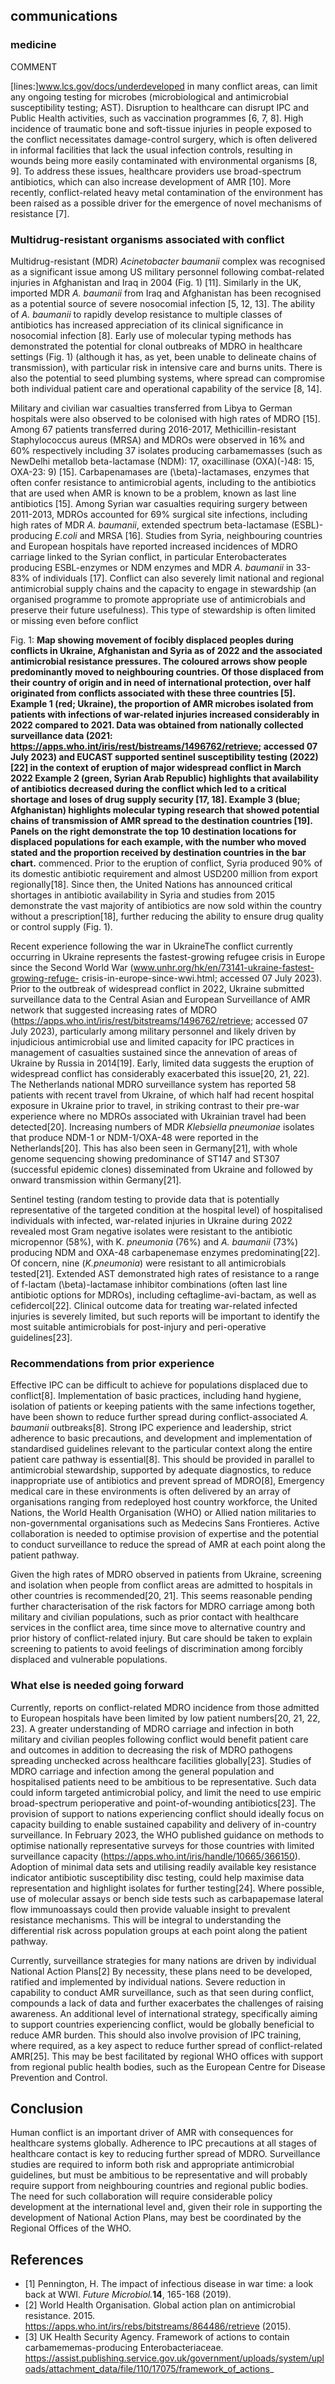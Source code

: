 

## communications

### medicine

COMMENT

[lines:]www.lcs.gov/docs/underdeveloped in many conflict areas, can limit any ongoing testing for microbes (microbiological and antimicrobial susceptibility testing; AST). Disruption to healthcare can disrupt IPC and Public Health activities, such as vaccination programmes [6, 7, 8]. High incidence of traumatic bone and soft-tissue injuries in people exposed to the conflict necessitates damage-control surgery, which is often delivered in informal facilities that lack the usual infection controls, resulting in wounds being more easily contaminated with environmental organisms [8, 9]. To address these issues, healthcare providers use broad-spectrum antibiotics, which can also increase development of AMR [10]. More recently, conflict-related heavy metal contamination of the environment has been raised as a possible driver for the emergence of novel mechanisms of resistance [7].

### Multidrug-resistant organisms associated with conflict

Multidrug-resistant (MDR) _Acinetobacter baumanii_ complex was recognised as a significant issue among US military personnel following combat-related injuries in Afghanistan and Iraq in 2004 (Fig. 1) [11]. Similarly in the UK, imported MDR _A. baumanii_ from Iraq and Afghanistan has been recognised as a potential source of severe nosocomial infection [5, 12, 13]. The ability of _A. baumanii_ to rapidly develop resistance to multiple classes of antibiotics has increased appreciation of its clinical significance in nosocomial infection [8]. Early use of molecular typing methods has demonstrated the potential for clonal outbreaks of MDRO in healthcare settings (Fig. 1) (although it has, as yet, been unable to delineate chains of transmission), with particular risk in intensive care and burns units. There is also the potential to seed plumbing systems, where spread can compromise both individual patient care and operational capability of the service [8, 14].

Military and civilian war casualties transferred from Libya to German hospitals were also observed to be colonised with high rates of MDRO [15]. Among 67 patients transferred during 2016-2017, Methicillin-resistant Staphylococcus aureus (MRSA) and MDROs were observed in 16% and 60% respectively including 37 isolates producing carbamemasses (such as NewDelhi metallob beta-lactamase (NDM): 17, oxacillinase (OXA)\(-\)48: 15, OXA-23: 9) [15]. Carbapenamases are \(\beta\)-lactamases, enzymes that often confer resistance to antimicrobial agents, including to the antibiotics that are used when AMR is known to be a problem, known as last line antibiotics [15]. Among Syrian war casualties requiring surgery between 2011-2013, MDROs accounted for 69% surgical site infections, including high rates of MDR _A. baumanii_, extended spectrum beta-lactamase (ESBL)-producing _E.coli_ and MRSA [16]. Studies from Syria, neighbouring countries and European hospitals have reported increased incidences of MDRO carriage linked to the Syrian conflict, in particular Enterobacterates producing ESBL-enzymes or NDM enzymes and MDR _A. baumanii_ in 33-83% of individuals [17]. Conflict can also severely limit national and regional antimicrobial supply chains and the capacity to engage in stewardship (an organised programme to promote appropriate use of antimicrobials and preserve their future usefulness). This type of stewardship is often limited or missing even before conflict

Fig. 1: **Map showing movement of focibly displaced peoples during conflicts in Ukraine, Afghanistan and Syria as of 2022 and the associated antimicrobial resistance pressures. The coloured arrows show people predominantly moved to neighbouring countries. Of those displaced from their country of origin and in need of international protection, over half originated from conflicts associated with these three countries [5]. Example 1 (red; Ukraine), the proportion of AMR microbes isolated from patients with infections of war-related injuries increased considerably in 2022 compared to 2021. Data was obtained from nationally collected surveillance data (2021: https://apps.who.int/iris/rest/bistreams/1496762/retrieve; accessed 07 July 2023) and EUCAST supported sentinel susceptibility testing (2022) [22] in the context of eruption of major widespread conflict in March 2022 Example 2 (green, Syrian Arab Republic) highlights that availability of antibiotics decreased during the conflict which led to a critical shortage and loses of drug supply security [17, 18]. Example 3 (blue; Afghanistan) highlights molecular typing research that showed potential chains of transmission of AMR spread to the destination countries [19]. Panels on the right demonstrate the top 10 destination locations for displaced populations for each example, with the number who moved stated and the proportion received by destination countries in the bar chart.** commenced. Prior to the eruption of conflict, Syria produced 90% of its domestic antibiotic requirement and almost USD200 million from export regionally[18]. Since then, the United Nations has announced critical shortages in antibiotic availability in Syria and studies from 2015 demonstrate the vast majority of antibiotics are now sold within the country without a prescription[18], further reducing the ability to ensure drug quality or control supply (Fig. 1).

Recent experience following the war in UkraineThe conflict currently occurring in Ukraine represents the fastest-growing refugee crisis in Europe since the Second World War (www.unhr.org/hk/en/73141-ukraine-fastest-growing-refuge- crisis-in-europe-since-wwi.html; accessed 07 July 2023). Prior to the outbreak of widespread conflict in 2022, Ukraine submitted surveillance data to the Central Asian and European Surveillance of AMR network that suggested increasing rates of MDRO (https://apps.who.int/iris/rest/bitstreams/1496762/retrieve; accessed 07 July 2023), particularly among military personnel and likely driven by injudicious antimicrobial use and limited capacity for IPC practices in management of casualties sustained since the annevation of areas of Ukraine by Russia in 2014[19]. Early, limited data suggests the eruption of widespread conflict has considerably exacerbated this issue[20, 21, 22]. The Netherlands national MDRO surveillance system has reported 58 patients with recent travel from Ukraine, of which half had recent hospital exposure in Ukraine prior to travel, in striking contrast to their pre-war experience where no MDROs associated with Ukrainian travel had been detected[20]. Increasing numbers of MDR _Klebsiella pneumoniae_ isolates that produce NDM-1 or NDM-1/OXA-48 were reported in the Netherlands[20]. This has also been seen in Germany[21], with whole genome sequencing showing predominance of ST147 and ST307 (successful epidemic clones) disseminated from Ukraine and followed by onward transmission within Germany[21].

Sentinel testing (random testing to provide data that is potentially representative of the targeted condition at the hospital level) of hospitalised individuals with infected, war-related injuries in Ukraine during 2022 revealed most Gram negative isolates were resistant to the antibiotic micropennor (58%), with K. _pneumonia_ (76%) and _A. baumanii_ (73%) producing NDM and OXA-48 carbapenemase enzymes predominating[22]. Of concern, nine (_K.pneumonia_) were resistant to all antimicrobials tested[21]. Extended AST demonstrated high rates of resistance to a range of f-lactam \(\beta\)-lactamase inhibitor combinations (often last line antibiotic options for MDROs), including ceftaglime-avi-bactam, as well as cefidercol[22]. Clinical outcome data for treating war-related infected injuries is severely limited, but such reports will be important to identify the most suitable antimicrobials for post-injury and peri-operative guidelines[23].

### Recommendations from prior experience

Effective IPC can be difficult to achieve for populations displaced due to conflict[8]. Implementation of basic practices, including hand hygiene, isolation of patients or keeping patients with the same infections together, have been shown to reduce further spread during conflict-associated _A. baumanii_ outbreaks[8]. Strong IPC experience and leadership, strict adherence to basic precautions, and development and implementation of standardised guidelines relevant to the particular context along the entire patient care pathway is essential[8]. This should be provided in parallel to antimicrobial stewardship, supported by adequate diagnostics, to reduce inappropriate use of antibiotics and prevent spread of MDRO[8], Emergency medical care in these environments is often delivered by an array of organisations ranging from redeployed host country workforce, the United Nations, the World Health Organisation (WHO) or Allied nation militaries to non-governmental organisations such as Medecins Sans Frontieres. Active collaboration is needed to optimise provision of expertise and the potential to conduct surveillance to reduce the spread of AMR at each point along the patient pathway.

Given the high rates of MDRO observed in patients from Ukraine, screening and isolation when people from conflict areas are admitted to hospitals in other countries is recommended[20, 21]. This seems reasonable pending further characterisation of the risk factors for MDRO carriage among both military and civilian populations, such as prior contact with healthcare services in the conflict area, time since move to alternative country and prior history of conflict-related injury. But care should be taken to explain screening to patients to avoid feelings of discrimination among forcibly displaced and vulnerable populations.

### What else is needed going forward

Currently, reports on conflict-related MDRO incidence from those admitted to European hospitals have been limited by low patient numbers[20, 21, 22, 23]. A greater understanding of MDRO carriage and infection in both military and civilian peoples following conflict would benefit patient care and outcomes in addition to decreasing the risk of MDRO pathogens spreading unchecked across healthcare facilities globally[23]. Studies of MDRO carriage and infection among the general population and hospitalised patients need to be ambitious to be representative. Such data could inform targeted antimicrobial policy, and limit the need to use empiric broad-spectrum perioperative and point-of-wounding antibiotics[23]. The provision of support to nations experiencing conflict should ideally focus on capacity building to enable sustained capability and delivery of in-country surveillance. In February 2023, the WHO published guidance on methods to optimise nationally representative surveys for those countries with limited surveillance capacity (https://apps.who.int/iris/handle/10665/366150). Adoption of minimal data sets and utilising readily available key resistance indicator antibiotic susceptibility disc testing, could help maximise data representation and highlight isolates for further testing[24]. Where possible, use of molecular assays or bench side tests such as carbapapemase lateral flow immunoassays could then provide valuable insight to prevalent resistance mechanisms. This will be integral to understanding the differential risk across population groups at each point along the patient pathway.

Currently, surveillance strategies for many nations are driven by individual National Action Plans[2] By necessity, these plans need to be developed, ratified and implemented by individual nations. Severe reduction in capability to conduct AMR surveillance, such as that seen during conflict, compounds a lack of data and further exacerbates the challenges of raising awareness. An additional level of international strategy, specifically aiming to support countries experiencing conflict, would be globally beneficial to reduce AMR burden. This should also involve provision of IPC training, where required, as a key aspect to reduce further spread of conflict-related AMR[25]. This may be best facilitated by regional WHO offices with support from regional public health bodies, such as the European Centre for Disease Prevention and Control.

## Conclusion

Human conflict is an important driver of AMR with consequences for healthcare systems globally. Adherence to IPC precautions at all stages of healthcare contact is key to reducing further spread of MDRO. Surveillance studies are required to inform both risk and appropriate antimicrobial guidelines, but must be ambitious to be representative and will probably require support from neighbouring countries and regional public bodies. The need for such collaboration will require considerable policy development at the international level and, given their role in supporting the development of National Action Plans, may best be coordinated by the Regional Offices of the WHO.

## References

* [1] Pennington, H. The impact of infectious disease in war time: a look back at WWI. _Future Microbiol._**14**, 165-168 (2019).
* [2] World Health Organisation. Global action plan on antimicrobial resistance. 2015. https://apps.who.int/irs/rebs/bitstreams/864486/retrieve (2015).
* [3] UK Health Security Agency. Framework of actions to contain carbamememas-producing Enterobacteriaceae. https://assist.publishing.service.gov.uk/government/uploads/system/uploads/attachment_data/file/110/17075/framework_of_actions_ 
